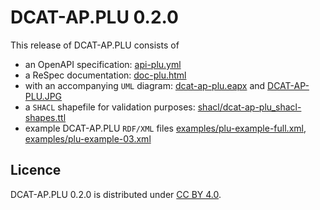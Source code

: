 # DCAT-AP.PLU 0.2.0

This release of DCAT-AP.PLU consists of
- an OpenAPI specification: [api-plu.yml](api-plu.yml)
- a ReSpec documentation: [doc-plu.html](doc-plu.html)
- with an accompanying `UML` diagram: [dcat-ap-plu.eapx](dcat-ap-plu.eapx) and [DCAT-AP-PLU.JPG](DCAT-AP-PLU.JPG)
- a `SHACL` shapefile for validation purposes: [shacl/dcat-ap-plu_shacl-shapes.ttl](shacl/dcat-ap-plu_shacl-shapes.ttl)
- example DCAT-AP.PLU `RDF/XML` files [examples/plu-example-full.xml](examples/plu-example-full.xml), [examples/plu-example-03.xml](examples/plu-example-03.xml)

## Licence

DCAT-AP.PLU 0.2.0 is distributed under [CC BY 4.0](https://creativecommons.org/licenses/by/4.0/).
